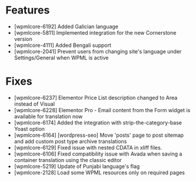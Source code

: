 # Features
* [wpmlcore-6192] Added Galician language
* [wpmlcore-5811] Implemented integration for the new Cornerstone version
* [wpmlcore-4111] Added Bengali support
* [wpmlcore-2041] Prevent users from changing site's language under Settings/General when WPML is active

# Fixes
* [wpmlcore-6237] Elementor Price List description changed to Area instead of Visual
* [wpmlcore-6228] Elementor Pro - Email content from the Form widget is available for translation now
* [wpmlcore-6174] Added the integration with strip-the-category-base Yoast option
* [wpmlcore-6164] [wordpress-seo] Move 'posts' page to post sitemap and add custom post type archive translations
* [wpmlcore-6129] Fixed issue with nested CDATA in xliff files.
* [wpmlcore-6106] Fixed compatibility issue with Avada when saving a container translation using the classic editor
* [wpmlcore-5219] Update of Punjabi language's flag
* [wpmlcore-2128] Load some WPML resources only on required pages